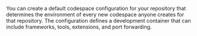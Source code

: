 You can create a default codespace configuration for your repository that determines the environment of every new codespace anyone creates for that repository. The configuration defines a development container that can include frameworks, tools, extensions, and port forwarding.
